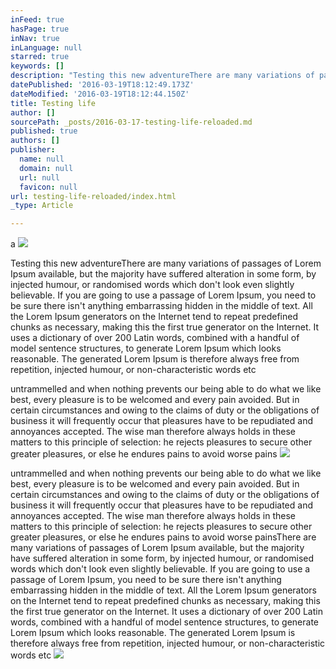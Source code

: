 ```yaml
---
inFeed: true
hasPage: true
inNav: true
inLanguage: null
starred: true
keywords: []
description: "Testing this new adventureThere are many variations of passages of Lorem Ipsum available, but the majority have suffered alteration in some form, by injected humour, or randomised words which don't look even slightly believable. If you are going to use a passage of Lorem Ipsum, you need to be sure there isn't anything embarrassing hidden in the middle of text. All the Lorem Ipsum generators on the Internet tend to repeat predefined chunks as necessary, making this the first true generator on the Internet. It uses a dictionary of over 200 Latin words, combined with a handful of model sentence structures, to generate Lorem Ipsum which looks reasonable. The generated Lorem Ipsum is therefore always free from repetition, injected humour, or non-characteristic words etc"
datePublished: '2016-03-19T18:12:49.173Z'
dateModified: '2016-03-19T18:12:44.150Z'
title: Testing life
author: []
sourcePath: _posts/2016-03-17-testing-life-reloaded.md
published: true
authors: []
publisher:
  name: null
  domain: null
  url: null
  favicon: null
url: testing-life-reloaded/index.html
_type: Article

---
```

a
![](https://the-grid-user-content.s3-us-west-2.amazonaws.com/dc4c71d5-b695-40f0-8256-944a9fdd8b97.jpg)

Testing this new adventureThere are many variations of passages of Lorem Ipsum available, but the majority have suffered alteration in some form, by injected humour, or randomised words which don't look even slightly believable. If you are going to use a passage of Lorem Ipsum, you need to be sure there isn't anything embarrassing hidden in the middle of text. All the Lorem Ipsum generators on the Internet tend to repeat predefined chunks as necessary, making this the first true generator on the Internet. It uses a dictionary of over 200 Latin words, combined with a handful of model sentence structures, to generate Lorem Ipsum which looks reasonable. The generated Lorem Ipsum is therefore always free from repetition, injected humour, or non-characteristic words etc

untrammelled and when nothing prevents our being able to do what we like best, every pleasure is to be welcomed and every pain avoided. But in certain circumstances and owing to the claims of duty or the obligations of business it will frequently occur that pleasures have to be repudiated and annoyances accepted. The wise man therefore always holds in these matters to this principle of selection: he rejects pleasures to secure other greater pleasures, or else he endures pains to avoid worse pains
![](https://the-grid-user-content.s3-us-west-2.amazonaws.com/c6ea8173-8230-4c8c-a96c-687fa50b7a9e.jpg)

untrammelled and when nothing prevents our being able to do what we like best, every pleasure is to be welcomed and every pain avoided. But in certain circumstances and owing to the claims of duty or the obligations of business it will frequently occur that pleasures have to be repudiated and annoyances accepted. The wise man therefore always holds in these matters to this principle of selection: he rejects pleasures to secure other greater pleasures, or else he endures pains to avoid worse painsThere are many variations of passages of Lorem Ipsum available, but the majority have suffered alteration in some form, by injected humour, or randomised words which don't look even slightly believable. If you are going to use a passage of Lorem Ipsum, you need to be sure there isn't anything embarrassing hidden in the middle of text. All the Lorem Ipsum generators on the Internet tend to repeat predefined chunks as necessary, making this the first true generator on the Internet. It uses a dictionary of over 200 Latin words, combined with a handful of model sentence structures, to generate Lorem Ipsum which looks reasonable. The generated Lorem Ipsum is therefore always free from repetition, injected humour, or non-characteristic words etc
![](https://the-grid-user-content.s3-us-west-2.amazonaws.com/61d2f21f-1343-4578-8179-099626a8439c.jpg)